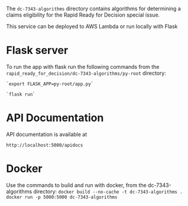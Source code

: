 The `dc-7343-algorithms` directory contains algorithms for determining a claims eligibility for the Rapid Ready for Decision special issue.

This service can be deployed to AWS Lambda or run locally with Flask


# Flask server

To run the app with flask run the following commands from the `rapid_ready_for_decision/dc-7343-algorithms/py-root` directory:

    `export FLASK_APP=py-root/app.py`

    `flask run`


# API Documentation

API documentation is available at
```
http://localhost:5000/apidocs
```

# Docker

Use the commands to build and run with docker, from the dc-7343-algorithms directory:
`docker build --no-cache -t dc-7343-algorithms .`
`docker run -p 5000:5000 dc-7343-algorithms `